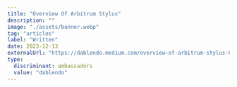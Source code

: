 ```yaml
---
title: "Overview Of Arbitrum Stylus"
description: ""
image: "./assets/banner.webp"
tag: "articles"
label: "Written"
date: 2023-12-13
externalUrl: "https://dablendo.medium.com/overview-of-arbitrum-stylus-8d94ab4de97a"
type:
  discriminant: ambassadors
  value: "dablendo"
---
```

